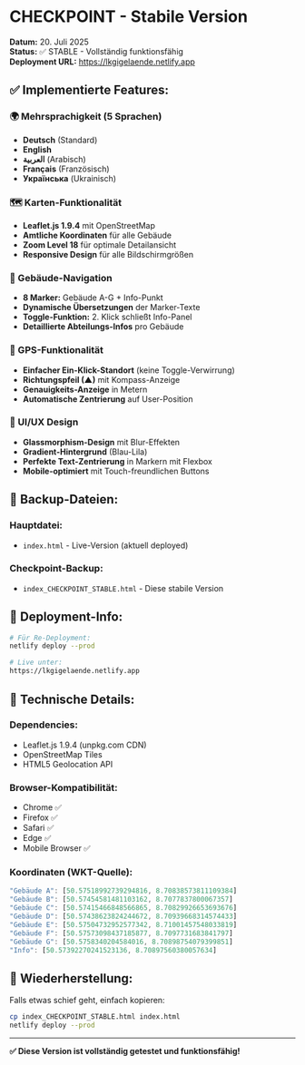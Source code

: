 # CHECKPOINT - Stabile Version

**Datum:** 20. Juli 2025  
**Status:** ✅ STABLE - Vollständig funktionsfähig  
**Deployment URL:** https://lkgigelaende.netlify.app

## ✅ Implementierte Features:

### **🌍 Mehrsprachigkeit (5 Sprachen)**
- **Deutsch** (Standard)
- **English**
- **العربية** (Arabisch)
- **Français** (Französisch)
- **Українська** (Ukrainisch)

### **🗺️ Karten-Funktionalität**
- **Leaflet.js 1.9.4** mit OpenStreetMap
- **Amtliche Koordinaten** für alle Gebäude
- **Zoom Level 18** für optimale Detailansicht
- **Responsive Design** für alle Bildschirmgrößen

### **🏢 Gebäude-Navigation**
- **8 Marker:** Gebäude A-G + Info-Punkt
- **Dynamische Übersetzungen** der Marker-Texte
- **Toggle-Funktion:** 2. Klick schließt Info-Panel
- **Detaillierte Abteilungs-Infos** pro Gebäude

### **📍 GPS-Funktionalität**
- **Einfacher Ein-Klick-Standort** (keine Toggle-Verwirrung)
- **Richtungspfeil (▲)** mit Kompass-Anzeige
- **Genauigkeits-Anzeige** in Metern
- **Automatische Zentrierung** auf User-Position

### **🎨 UI/UX Design**
- **Glassmorphism-Design** mit Blur-Effekten
- **Gradient-Hintergrund** (Blau-Lila)
- **Perfekte Text-Zentrierung** in Markern mit Flexbox
- **Mobile-optimiert** mit Touch-freundlichen Buttons

## 📁 Backup-Dateien:

### **Hauptdatei:**
- `index.html` - Live-Version (aktuell deployed)

### **Checkpoint-Backup:**
- `index_CHECKPOINT_STABLE.html` - Diese stabile Version

## 🚀 Deployment-Info:

```bash
# Für Re-Deployment:
netlify deploy --prod

# Live unter:
https://lkgigelaende.netlify.app
```

## 🔧 Technische Details:

### **Dependencies:**
- Leaflet.js 1.9.4 (unpkg.com CDN)
- OpenStreetMap Tiles
- HTML5 Geolocation API

### **Browser-Kompatibilität:**
- Chrome ✅
- Firefox ✅ 
- Safari ✅
- Edge ✅
- Mobile Browser ✅

### **Koordinaten (WKT-Quelle):**
```javascript
"Gebäude A": [50.57518992739294816, 8.70838573811109384]
"Gebäude B": [50.57454581481103162, 8.7077837800067357]
"Gebäude C": [50.57415466848566865, 8.70829926653693676]
"Gebäude D": [50.57438623824244672, 8.70939668314574433]
"Gebäude E": [50.57504732952577342, 8.71001457548033819]
"Gebäude F": [50.57573098437185877, 8.7097731683841797]
"Gebäude G": [50.5758340204584016, 8.70898754079399851]
"Info": [50.57392270241523136, 8.70897560380057634]
```

## 🔄 Wiederherstellung:

Falls etwas schief geht, einfach kopieren:
```bash
cp index_CHECKPOINT_STABLE.html index.html
netlify deploy --prod
```

---
**✅ Diese Version ist vollständig getestet und funktionsfähig!**
